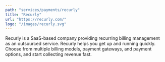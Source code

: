 ```yaml
---
path: "services/payments/recurly"
title: "Recurly"
url: "https://recurly.com/"
logo: "/images/recurly.svg"
---
```


Recurly is a SaaS-based company providing recurring billing management as an outsourced service.
Recurly helps you get up and running quickly. Choose from multiple billing models, payment gateways, and payment options, and start collecting revenue fast.